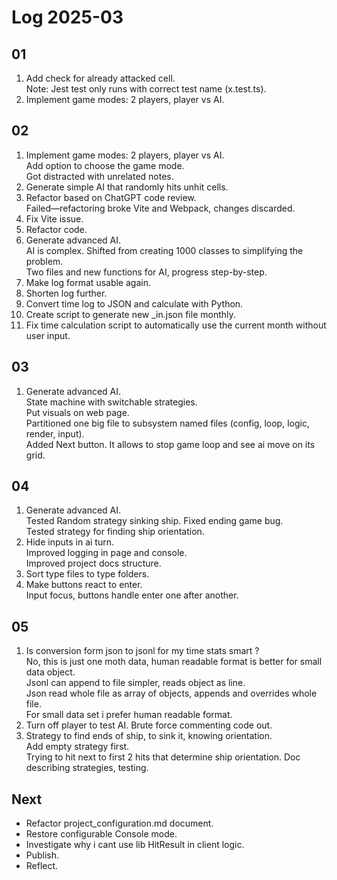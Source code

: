 # Log 2025-03

## 01

1. Add check for already attacked cell.  
   Note: Jest test only runs with correct test name (x.test.ts).
2. Implement game modes: 2 players, player vs AI.

## 02

1. Implement game modes: 2 players, player vs AI.  
   Add option to choose the game mode.  
   Got distracted with unrelated notes.
2. Generate simple AI that randomly hits unhit cells.
3. Refactor based on ChatGPT code review.  
   Failed—refactoring broke Vite and Webpack, changes discarded.
4. Fix Vite issue.
5. Refactor code.
6. Generate advanced AI.  
   AI is complex. Shifted from creating 1000 classes to simplifying the problem.  
   Two files and new functions for AI, progress step-by-step.
7. Make log format usable again.
8. Shorten log further.
9. Convert time log to JSON and calculate with Python.
10. Create script to generate new \_in.json file monthly.
11. Fix time calculation script to automatically use the current month without user input.

## 03

1. Generate advanced AI.  
   State machine with switchable strategies.  
   Put visuals on web page.  
   Partitioned one big file to subsystem named files (config, loop, logic, render, input).  
   Added Next button. It allows to stop game loop and see ai move on its grid.

## 04

1. Generate advanced AI.  
   Tested Random strategy sinking ship. Fixed ending game bug.  
   Tested strategy for finding ship orientation.
2. Hide inputs in ai turn.  
   Improved logging in page and console.  
   Improved project docs structure.
3. Sort type files to type folders.
4. Make buttons react to enter.  
   Input focus, buttons handle enter one after another.

## 05

1. Is conversion form json to jsonl for my time stats smart ?  
   No, this is just one moth data, human readable format is better for small data object.  
   Jsonl can append to file simpler, reads object as line.  
   Json read whole file as array of objects, appends and overrides whole file.  
   For small data set i prefer human readable format.
2. Turn off player to test AI. Brute force commenting code out.
3. Strategy to find ends of ship, to sink it, knowing orientation.  
   Add empty strategy first.  
   Trying to hit next to first 2 hits that determine ship orientation.
   Doc describing strategies, testing.

## Next

- Refactor project_configuration.md document.
- Restore configurable Console mode.
- Investigate why i cant use lib HitResult in client logic.
- Publish.
- Reflect.
